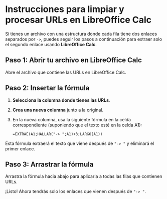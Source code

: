 # Instrucciones para limpiar y procesar URLs en LibreOffice Calc

Si tienes un archivo con una estructura donde cada fila tiene dos enlaces separados por `->`, puedes seguir los pasos a continuación para extraer solo el segundo enlace usando **LibreOffice Calc**.

## Paso 1: Abrir tu archivo en LibreOffice Calc

Abre el archivo que contiene las URLs en LibreOffice Calc.

## Paso 2: Insertar la fórmula

1. **Selecciona la columna donde tienes las URLs**.
2. **Crea una nueva columna** junto a la original.
3. En la nueva columna, usa la siguiente fórmula en la celda correspondiente (suponiendo que el texto esté en la celda A1):

   ```excel
   =EXTRAE(A1;HALLAR("-> ";A1)+3;LARGO(A1))
   ```

Esta fórmula extraerá el texto que viene después de `"-> "` y eliminará el primer enlace.

## Paso 3: Arrastrar la fórmula

Arrastra la fórmula hacia abajo para aplicarla a todas las filas que contienen URLs.

¡Listo! Ahora tendrás solo los enlaces que vienen después de `"-> "`.
